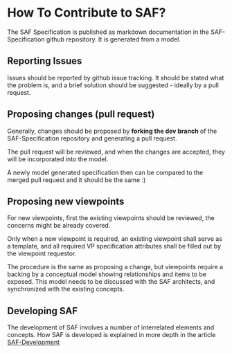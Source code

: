 # How To Contribute to SAF?

The SAF Specification is published as markdown documentation in the SAF-Specification github repository.
It is generated from a model.

## Reporting Issues

Issues should be reported by github issue tracking. It should be stated what the problem is, and a brief solution should be suggested - ideally by a pull request.

## Proposing changes (pull request)

Generally, changes should be proposed by **forking the dev branch** of the SAF-Specification repository and generating a pull request.

The pull request will be reviewed, and when the changes are accepted, they will be incorporated into the model.

A newly model generated specification then can be compared to the merged pull request and it should be the same :)

## Proposing new viewpoints

For new viewpoints, first the existing viewpoints should be reviewed, the concerns might be already covered.

Only when a new viewpoint is required, an existing viewpoint shall serve as a template, and all required VP specification attributes shall be filled out by the viewpoint requestor.

The procedure is the same as proposing a change, but viewpoints require a backing by a conceptual model showing relationships and items to be exposed. This model needs to be discussed with the SAF architects, and synchronized with the existing concepts.

## Developing SAF

The development of SAF involves a number of interrelated elements and concepts.
How SAF is developed is explained in more depth in the article [SAF-Development](developing-saf/development.md)
